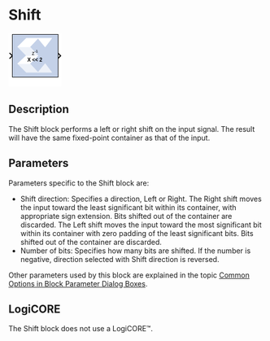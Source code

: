 # Shift

![](./Images/block.png)

## Description

The Shift block performs a left or right shift on the input
signal. The result will have the same fixed-point container as that of
the input.

## Parameters

Parameters specific to the Shift block are:

- Shift direction: Specifies a direction, Left or Right. The Right shift
  moves the input toward the least significant bit within its container,
  with appropriate sign extension. Bits shifted out of the container are
  discarded. The Left shift moves the input toward the most significant
  bit within its container with zero padding of the least significant
  bits. Bits shifted out of the container are discarded.
- Number of bits: Specifies how many bits are shifted. If the number is
  negative, direction selected with Shift direction is reversed.

Other parameters used by this block are explained in the topic [Common
Options in Block Parameter Dialog
Boxes](../../GEN/common-options/README.md).

## LogiCORE

The Shift block does not use a LogiCORE™.
